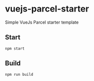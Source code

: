 # vuejs-parcel-starter

Simple VueJs Parcel starter template

## Start
`npm start`

## Build
`npm run build`
